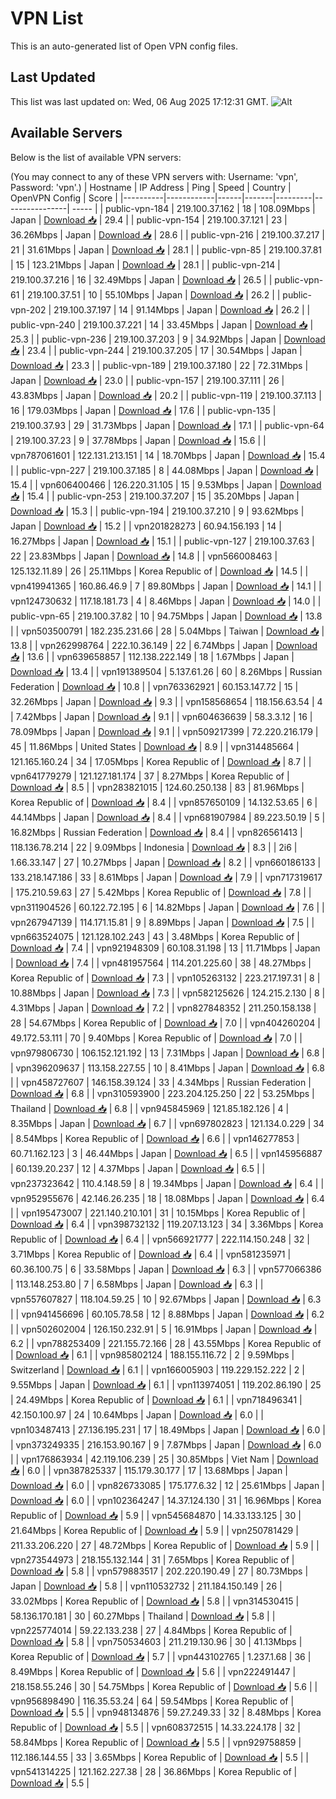 # VPN List

This is an auto-generated list of Open VPN config files.

## Last Updated

This list was last updated on: Wed, 06 Aug 2025 17:12:31 GMT.
![Alt](https://repobeats.axiom.co/api/embed/186b98318ef1479477931607c1ad7d823f12451f.svg "Repobeats analytics image")

## Available Servers

Below is the list of available VPN servers:

(You may connect to any of these VPN servers with: Username: 'vpn', Password: 'vpn'.)
| Hostname | IP Address | Ping | Speed | Country | OpenVPN Config | Score |
|----------|------------|------|-------|---------|----------------| ----- |
| public-vpn-184 | 219.100.37.162 | 18 | 108.09Mbps | Japan | [Download 📥](./configs/server_0_JP.ovpn) | 29.4 |
| public-vpn-154 | 219.100.37.121 | 23 | 36.26Mbps | Japan | [Download 📥](./configs/server_1_JP.ovpn) | 28.6 |
| public-vpn-216 | 219.100.37.217 | 21 | 31.61Mbps | Japan | [Download 📥](./configs/server_2_JP.ovpn) | 28.1 |
| public-vpn-85 | 219.100.37.81 | 15 | 123.21Mbps | Japan | [Download 📥](./configs/server_3_JP.ovpn) | 28.1 |
| public-vpn-214 | 219.100.37.216 | 16 | 32.49Mbps | Japan | [Download 📥](./configs/server_4_JP.ovpn) | 26.5 |
| public-vpn-61 | 219.100.37.51 | 10 | 55.10Mbps | Japan | [Download 📥](./configs/server_5_JP.ovpn) | 26.2 |
| public-vpn-202 | 219.100.37.197 | 14 | 91.14Mbps | Japan | [Download 📥](./configs/server_6_JP.ovpn) | 26.2 |
| public-vpn-240 | 219.100.37.221 | 14 | 33.45Mbps | Japan | [Download 📥](./configs/server_7_JP.ovpn) | 25.3 |
| public-vpn-236 | 219.100.37.203 | 9 | 34.92Mbps | Japan | [Download 📥](./configs/server_8_JP.ovpn) | 23.4 |
| public-vpn-244 | 219.100.37.205 | 17 | 30.54Mbps | Japan | [Download 📥](./configs/server_9_JP.ovpn) | 23.3 |
| public-vpn-189 | 219.100.37.180 | 22 | 72.31Mbps | Japan | [Download 📥](./configs/server_10_JP.ovpn) | 23.0 |
| public-vpn-157 | 219.100.37.111 | 26 | 43.83Mbps | Japan | [Download 📥](./configs/server_11_JP.ovpn) | 20.2 |
| public-vpn-119 | 219.100.37.113 | 16 | 179.03Mbps | Japan | [Download 📥](./configs/server_12_JP.ovpn) | 17.6 |
| public-vpn-135 | 219.100.37.93 | 29 | 31.73Mbps | Japan | [Download 📥](./configs/server_13_JP.ovpn) | 17.1 |
| public-vpn-64 | 219.100.37.23 | 9 | 37.78Mbps | Japan | [Download 📥](./configs/server_14_JP.ovpn) | 15.6 |
| vpn787061601 | 122.131.213.151 | 14 | 18.70Mbps | Japan | [Download 📥](./configs/server_15_JP.ovpn) | 15.4 |
| public-vpn-227 | 219.100.37.185 | 8 | 44.08Mbps | Japan | [Download 📥](./configs/server_16_JP.ovpn) | 15.4 |
| vpn606400466 | 126.220.31.105 | 15 | 9.53Mbps | Japan | [Download 📥](./configs/server_17_JP.ovpn) | 15.4 |
| public-vpn-253 | 219.100.37.207 | 15 | 35.20Mbps | Japan | [Download 📥](./configs/server_18_JP.ovpn) | 15.3 |
| public-vpn-194 | 219.100.37.210 | 9 | 93.62Mbps | Japan | [Download 📥](./configs/server_19_JP.ovpn) | 15.2 |
| vpn201828273 | 60.94.156.193 | 14 | 16.27Mbps | Japan | [Download 📥](./configs/server_20_JP.ovpn) | 15.1 |
| public-vpn-127 | 219.100.37.63 | 22 | 23.83Mbps | Japan | [Download 📥](./configs/server_21_JP.ovpn) | 14.8 |
| vpn566008463 | 125.132.11.89 | 26 | 25.11Mbps | Korea Republic of | [Download 📥](./configs/server_22_KR.ovpn) | 14.5 |
| vpn419941365 | 160.86.46.9 | 7 | 89.80Mbps | Japan | [Download 📥](./configs/server_23_JP.ovpn) | 14.1 |
| vpn124730632 | 117.18.181.73 | 4 | 8.46Mbps | Japan | [Download 📥](./configs/server_24_JP.ovpn) | 14.0 |
| public-vpn-65 | 219.100.37.82 | 10 | 94.75Mbps | Japan | [Download 📥](./configs/server_25_JP.ovpn) | 13.8 |
| vpn503500791 | 182.235.231.66 | 28 | 5.04Mbps | Taiwan | [Download 📥](./configs/server_26_TW.ovpn) | 13.8 |
| vpn262998764 | 222.10.36.149 | 22 | 6.74Mbps | Japan | [Download 📥](./configs/server_27_JP.ovpn) | 13.6 |
| vpn639658857 | 112.138.222.149 | 18 | 1.67Mbps | Japan | [Download 📥](./configs/server_28_JP.ovpn) | 13.4 |
| vpn191389504 | 5.137.61.26 | 60 | 8.26Mbps | Russian Federation | [Download 📥](./configs/server_29_RU.ovpn) | 10.8 |
| vpn763362921 | 60.153.147.72 | 15 | 32.26Mbps | Japan | [Download 📥](./configs/server_30_JP.ovpn) | 9.3 |
| vpn158568654 | 118.156.63.54 | 4 | 7.42Mbps | Japan | [Download 📥](./configs/server_31_JP.ovpn) | 9.1 |
| vpn604636639 | 58.3.3.12 | 16 | 78.09Mbps | Japan | [Download 📥](./configs/server_32_JP.ovpn) | 9.1 |
| vpn509217399 | 72.220.216.179 | 45 | 11.86Mbps | United States | [Download 📥](./configs/server_33_US.ovpn) | 8.9 |
| vpn314485664 | 121.165.160.24 | 34 | 17.05Mbps | Korea Republic of | [Download 📥](./configs/server_34_KR.ovpn) | 8.7 |
| vpn641779279 | 121.127.181.174 | 37 | 8.27Mbps | Korea Republic of | [Download 📥](./configs/server_35_KR.ovpn) | 8.5 |
| vpn283821015 | 124.60.250.138 | 83 | 81.96Mbps | Korea Republic of | [Download 📥](./configs/server_36_KR.ovpn) | 8.4 |
| vpn857650109 | 14.132.53.65 | 6 | 44.14Mbps | Japan | [Download 📥](./configs/server_37_JP.ovpn) | 8.4 |
| vpn681907984 | 89.223.50.19 | 5 | 16.82Mbps | Russian Federation | [Download 📥](./configs/server_38_RU.ovpn) | 8.4 |
| vpn826561413 | 118.136.78.214 | 22 | 9.09Mbps | Indonesia | [Download 📥](./configs/server_39_ID.ovpn) | 8.3 |
| 2i6 | 1.66.33.147 | 27 | 10.27Mbps | Japan | [Download 📥](./configs/server_40_JP.ovpn) | 8.2 |
| vpn660186133 | 133.218.147.186 | 33 | 8.61Mbps | Japan | [Download 📥](./configs/server_41_JP.ovpn) | 7.9 |
| vpn717319617 | 175.210.59.63 | 27 | 5.42Mbps | Korea Republic of | [Download 📥](./configs/server_42_KR.ovpn) | 7.8 |
| vpn311904526 | 60.122.72.195 | 6 | 14.82Mbps | Japan | [Download 📥](./configs/server_43_JP.ovpn) | 7.6 |
| vpn267947139 | 114.171.15.81 | 9 | 8.89Mbps | Japan | [Download 📥](./configs/server_44_JP.ovpn) | 7.5 |
| vpn663524075 | 121.128.102.243 | 43 | 3.48Mbps | Korea Republic of | [Download 📥](./configs/server_45_KR.ovpn) | 7.4 |
| vpn921948309 | 60.108.31.198 | 13 | 11.71Mbps | Japan | [Download 📥](./configs/server_46_JP.ovpn) | 7.4 |
| vpn481957564 | 114.201.225.60 | 38 | 48.27Mbps | Korea Republic of | [Download 📥](./configs/server_47_KR.ovpn) | 7.3 |
| vpn105263132 | 223.217.197.31 | 8 | 10.88Mbps | Japan | [Download 📥](./configs/server_48_JP.ovpn) | 7.3 |
| vpn582125626 | 124.215.2.130 | 8 | 4.31Mbps | Japan | [Download 📥](./configs/server_49_JP.ovpn) | 7.2 |
| vpn827848352 | 211.250.158.138 | 28 | 54.67Mbps | Korea Republic of | [Download 📥](./configs/server_50_KR.ovpn) | 7.0 |
| vpn404260204 | 49.172.53.111 | 70 | 9.40Mbps | Korea Republic of | [Download 📥](./configs/server_51_KR.ovpn) | 7.0 |
| vpn979806730 | 106.152.121.192 | 13 | 7.31Mbps | Japan | [Download 📥](./configs/server_52_JP.ovpn) | 6.8 |
| vpn396209637 | 113.158.227.55 | 10 | 8.41Mbps | Japan | [Download 📥](./configs/server_53_JP.ovpn) | 6.8 |
| vpn458727607 | 146.158.39.124 | 33 | 4.34Mbps | Russian Federation | [Download 📥](./configs/server_54_RU.ovpn) | 6.8 |
| vpn310593900 | 223.204.125.250 | 22 | 53.25Mbps | Thailand | [Download 📥](./configs/server_55_TH.ovpn) | 6.8 |
| vpn945845969 | 121.85.182.126 | 4 | 8.35Mbps | Japan | [Download 📥](./configs/server_56_JP.ovpn) | 6.7 |
| vpn697802823 | 121.134.0.229 | 34 | 8.54Mbps | Korea Republic of | [Download 📥](./configs/server_57_KR.ovpn) | 6.6 |
| vpn146277853 | 60.71.162.123 | 3 | 46.44Mbps | Japan | [Download 📥](./configs/server_58_JP.ovpn) | 6.5 |
| vpn145956887 | 60.139.20.237 | 12 | 4.37Mbps | Japan | [Download 📥](./configs/server_59_JP.ovpn) | 6.5 |
| vpn237323642 | 110.4.148.59 | 8 | 19.34Mbps | Japan | [Download 📥](./configs/server_60_JP.ovpn) | 6.4 |
| vpn952955676 | 42.146.26.235 | 18 | 18.08Mbps | Japan | [Download 📥](./configs/server_61_JP.ovpn) | 6.4 |
| vpn195473007 | 221.140.210.101 | 31 | 10.15Mbps | Korea Republic of | [Download 📥](./configs/server_62_KR.ovpn) | 6.4 |
| vpn398732132 | 119.207.13.123 | 34 | 3.36Mbps | Korea Republic of | [Download 📥](./configs/server_63_KR.ovpn) | 6.4 |
| vpn566921777 | 222.114.150.248 | 32 | 3.71Mbps | Korea Republic of | [Download 📥](./configs/server_64_KR.ovpn) | 6.4 |
| vpn581235971 | 60.36.100.75 | 6 | 33.58Mbps | Japan | [Download 📥](./configs/server_65_JP.ovpn) | 6.3 |
| vpn577066386 | 113.148.253.80 | 7 | 6.58Mbps | Japan | [Download 📥](./configs/server_66_JP.ovpn) | 6.3 |
| vpn557607827 | 118.104.59.25 | 10 | 92.67Mbps | Japan | [Download 📥](./configs/server_67_JP.ovpn) | 6.3 |
| vpn941456696 | 60.105.78.58 | 12 | 8.88Mbps | Japan | [Download 📥](./configs/server_68_JP.ovpn) | 6.2 |
| vpn502602004 | 126.150.232.91 | 5 | 16.91Mbps | Japan | [Download 📥](./configs/server_69_JP.ovpn) | 6.2 |
| vpn788253409 | 221.155.72.166 | 28 | 43.55Mbps | Korea Republic of | [Download 📥](./configs/server_70_KR.ovpn) | 6.1 |
| vpn985802124 | 188.155.116.72 | 2 | 9.59Mbps | Switzerland | [Download 📥](./configs/server_71_CH.ovpn) | 6.1 |
| vpn166005903 | 119.229.152.222 | 2 | 9.55Mbps | Japan | [Download 📥](./configs/server_72_JP.ovpn) | 6.1 |
| vpn113974051 | 119.202.86.190 | 25 | 24.49Mbps | Korea Republic of | [Download 📥](./configs/server_73_KR.ovpn) | 6.1 |
| vpn718496341 | 42.150.100.97 | 24 | 10.64Mbps | Japan | [Download 📥](./configs/server_74_JP.ovpn) | 6.0 |
| vpn103487413 | 27.136.195.231 | 17 | 18.49Mbps | Japan | [Download 📥](./configs/server_75_JP.ovpn) | 6.0 |
| vpn373249335 | 216.153.90.167 | 9 | 7.87Mbps | Japan | [Download 📥](./configs/server_76_JP.ovpn) | 6.0 |
| vpn176863934 | 42.119.106.239 | 25 | 30.85Mbps | Viet Nam | [Download 📥](./configs/server_77_VN.ovpn) | 6.0 |
| vpn387825337 | 115.179.30.177 | 17 | 13.68Mbps | Japan | [Download 📥](./configs/server_78_JP.ovpn) | 6.0 |
| vpn826733085 | 175.177.6.32 | 12 | 25.61Mbps | Japan | [Download 📥](./configs/server_79_JP.ovpn) | 6.0 |
| vpn102364247 | 14.37.124.130 | 31 | 16.96Mbps | Korea Republic of | [Download 📥](./configs/server_80_KR.ovpn) | 5.9 |
| vpn545684870 | 14.33.133.125 | 30 | 21.64Mbps | Korea Republic of | [Download 📥](./configs/server_81_KR.ovpn) | 5.9 |
| vpn250781429 | 211.33.206.220 | 27 | 48.72Mbps | Korea Republic of | [Download 📥](./configs/server_82_KR.ovpn) | 5.9 |
| vpn273544973 | 218.155.132.144 | 31 | 7.65Mbps | Korea Republic of | [Download 📥](./configs/server_83_KR.ovpn) | 5.8 |
| vpn579883517 | 202.220.190.49 | 27 | 80.73Mbps | Japan | [Download 📥](./configs/server_84_JP.ovpn) | 5.8 |
| vpn110532732 | 211.184.150.149 | 26 | 33.02Mbps | Korea Republic of | [Download 📥](./configs/server_85_KR.ovpn) | 5.8 |
| vpn314530415 | 58.136.170.181 | 30 | 60.27Mbps | Thailand | [Download 📥](./configs/server_86_TH.ovpn) | 5.8 |
| vpn225774014 | 59.22.133.238 | 27 | 4.84Mbps | Korea Republic of | [Download 📥](./configs/server_87_KR.ovpn) | 5.8 |
| vpn750534603 | 211.219.130.96 | 30 | 41.13Mbps | Korea Republic of | [Download 📥](./configs/server_88_KR.ovpn) | 5.7 |
| vpn443102765 | 1.237.1.68 | 36 | 8.49Mbps | Korea Republic of | [Download 📥](./configs/server_89_KR.ovpn) | 5.6 |
| vpn222491447 | 218.158.55.246 | 30 | 54.75Mbps | Korea Republic of | [Download 📥](./configs/server_90_KR.ovpn) | 5.6 |
| vpn956898490 | 116.35.53.24 | 64 | 59.54Mbps | Korea Republic of | [Download 📥](./configs/server_91_KR.ovpn) | 5.5 |
| vpn948134876 | 59.27.249.33 | 32 | 8.48Mbps | Korea Republic of | [Download 📥](./configs/server_92_KR.ovpn) | 5.5 |
| vpn608372515 | 14.33.224.178 | 32 | 58.84Mbps | Korea Republic of | [Download 📥](./configs/server_93_KR.ovpn) | 5.5 |
| vpn929758859 | 112.186.144.55 | 33 | 3.65Mbps | Korea Republic of | [Download 📥](./configs/server_94_KR.ovpn) | 5.5 |
| vpn541314225 | 121.162.227.38 | 28 | 36.86Mbps | Korea Republic of | [Download 📥](./configs/server_95_KR.ovpn) | 5.5 |
